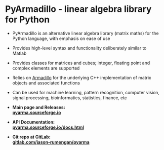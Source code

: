 # PyArmadillo - linear algebra library for Python

* PyArmadillo is an alternative linear algebra library (matrix maths) for the Python language, with emphasis on ease of use
* Provides high-level syntax and functionality deliberately similar to Matlab
* Provides classes for matrices and cubes; integer, floating point and complex elements are supported
* Relies on [Armadillo](http://arma.sourceforge.net) for the underlying C++ implementation of matrix objects and associated functions
* Can be used for machine learning,  pattern recognition, computer vision, signal processing, bioinformatics, statistics, finance, etc

* **Main page and Releases:**  
[**pyarma.sourceforge.io**](https://pyarma.sourceforge.io)

* **API Documentation:**  
[**pyarma.sourceforge.io/docs.html**](https://pyarma.sourceforge.io/docs.html)

* **Git repo at GitLab:**  
[**gitlab.com/jason-rumengan/pyarma**](https://gitlab.com/jason-rumengan/pyarma)  
